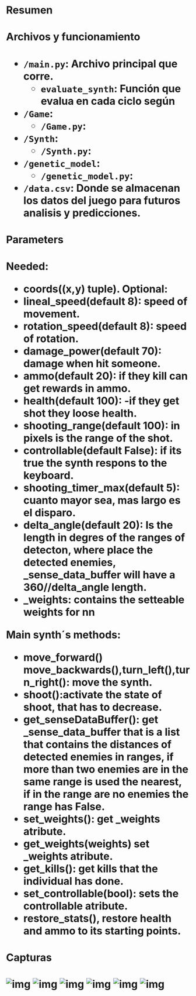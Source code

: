 <h1>Resumen<h1>

<h1>Archivos y funcionamiento<h1>
  
* ```/main.py```: Archivo principal que corre.<br>
    * ```evaluate_synth```: Función que evalua en cada ciclo según 
* ```/Game```: <br>
    * ```/Game.py```: <br>
* ```/Synth```: <br>
    * ```/Synth.py```: <br>
* ```/genetic_model```: <br>
   * ```/genetic_model.py```: <br>
* ```/data.csv```: Donde se almacenan los datos del juego para futuros analisis y predicciones.<br>

<h1>Parameters<h1>
  
Needed:<br>
* coords((x,y) tuple).
Optional:<br>
* lineal_speed(default 8): speed of movement.
* rotation_speed(default 8): speed of rotation.
* damage_power(default 70): damage when hit someone.
* ammo(default 20): if they kill can get rewards in ammo.
* health(default 100): -if they get shot they loose health.
* shooting_range(default 100): in pixels is the range of the shot.
* controllable(default False): if its true the synth respons to the keyboard.
* shooting_timer_max(default 5): cuanto mayor sea, mas largo es el disparo.
* delta_angle(default 20): Is the length in degres of the ranges of detecton,
where place the detected enemies, _sense_data_buffer will have a 360//delta_angle
length.
* _weights: contains the setteable weights for nn

Main synth´s methods:
* move_forward() move_backwards(),turn_left(),turn_right(): move the synth.
* shoot():activate the state of shoot, that has to decrease.
* get_senseDataBuffer(): get _sense_data_buffer that is a list that contains the
distances of detected enemies in ranges, if more than two enemies are in the same
range is used the nearest, if in the range are no enemies the range has False.
* set_weights(): get _weights atribute.
* get_weights(weights) set _weights atribute.
* get_kills(): get kills that the individual has done.
* set_controllable(bool): sets the controllable atribute.
* restore_stats(), restore health and ammo to its starting points.

<h1>Capturas<h1>
  
  ![img](https://github.com/MartinCastillo/IA-Royale/blob/master/captures/1.PNG)
  ![img](https://github.com/MartinCastillo/IA-Royale/blob/master/captures/2.PNG)
  ![img](https://github.com/MartinCastillo/IA-Royale/blob/master/captures/3.PNG)
  ![img](https://github.com/MartinCastillo/IA-Royale/blob/master/captures/4.PNG)
  ![img](https://github.com/MartinCastillo/IA-Royale/blob/master/captures/5.PNG)
  ![img](https://github.com/MartinCastillo/IA-Royale/blob/master/captures/6.PNG)
